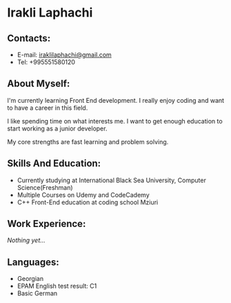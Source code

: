 # Irakli Laphachi

## Contacts:

- E-mail: iraklilaphachi@gmail.com
- Tel: +995551580120

## About Myself:

I'm currently learning Front End development. I really enjoy coding and want to have a career in this field.

I like spending time on what interests me. I want to get enough education to start working as a junior developer.

My core strengths are fast learning and problem solving.

## Skills And Education:

- Currently studying at International Black Sea University, Computer Science(Freshman)
- Multiple Courses on Udemy and CodeCademy
- C++ Front-End education at coding school Mziuri

## Work Experience:

*Nothing yet...*

## Languages:

- Georgian
- EPAM English test result: C1
- Basic German